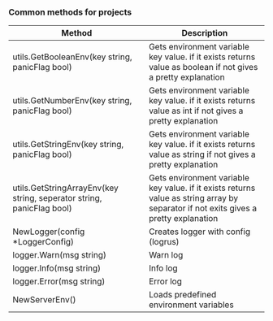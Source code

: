 ### Common methods for projects

| Method                  | Description                                                                                                                          |
| ----------------------- | ------------------------------------------------------------------------------------------------------------------------------------ |
| utils.GetBooleanEnv(key string, panicFlag bool)     | Gets environment variable key value. if it exists returns value as boolean if not gives a pretty explanation                         |
| utils.GetNumberEnv(key string, panicFlag bool)      | Gets environment variable key value. if it exists returns value as int if not gives a pretty explanation                             |
| utils.GetStringEnv(key string, panicFlag bool)      | Gets environment variable key value. if it exists returns value as string if not gives a pretty explanation                          |
| utils.GetStringArrayEnv(key string, seperator string, panicFlag bool) | Gets environment variable key value. if it exists returns value as string array by separator if not exits gives a pretty explanation |
| NewLogger(config *LoggerConfig) | Creates logger with config (logrus) |
| logger.Warn(msg string) | Warn log |
| logger.Info(msg string) | Info log |
| logger.Error(msg string) | Error log |
| NewServerEnv() | Loads predefined environment variables |
